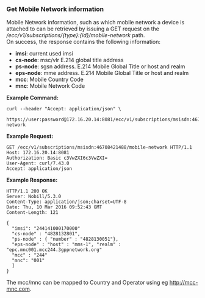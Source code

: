 ### Get Mobile Network information

Mobile Network information, such as which mobile network a device is attached to can be retrieved by issuing a GET request on the _/ecc/v1/subscriptions/{type}:{id}/mobile-network_ path.  
On success, the response contains the following information:

* **imsi**: current used imsi
* **cs-node**: msc/vlr E.214 global title address
* **ps-node**: sgsn address. E.214 Mobile Global Title or host and realm
* **eps-node**: mme address. E.214 Mobile Global Title or host and realm
* **mcc**: Mobile Country Code
* **mnc**: Mobile Network Code

**Example Command:**

```
curl --header "Accept: application/json" \
 https://user:password@172.16.20.14:8081/ecc/v1/subscriptions/msisdn:46708421488/mobile-network
```

**Example Request:**

```
GET /ecc/v1/subscriptions/msisdn:46708421488/mobile-network HTTP/1.1
Host: 172.16.20.14:8081
Authorization: Basic c3VwZXI6c3VwZXI=
User-Agent: curl/7.43.0
Accept: application/json
```

**Example Response:**

```
HTTP/1.1 200 OK
Server: Nobill/5.3.0
Content-Type: application/json;charset=UTF-8
Date: Thu, 10 Mar 2016 09:52:43 GMT
Content-Length: 121

{
  "imsi": "244141000170000"
  "cs-node" : "4828132801",
  "ps-node" : { "number" : "4828130051"},
  "eps-node" : "host" : "mms-1", "realm" : "epc.mnc001.mcc244.3gppnetwork.org"
  "mcc" : "244"
  "mnc": "001"
  ]
}
```

The mcc/mnc can be mapped to Country and Operator using eg http://mcc-mnc.com.

